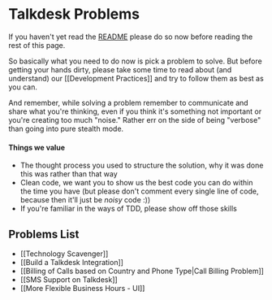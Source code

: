 # Talkdesk Problems

If you haven't yet read the [README][1] please do so now before reading the rest of this page. 

So basically what you need to do now is pick a problem to solve. But before getting your hands dirty, please take some time to read about (and understand) our [[Development Practices]] and try to follow them as best as you can.

And remember, while solving a problem remember to communicate and share what you're thinking, even if you think it's something not important or you're creating too much "noise." Rather err on the side of being "verbose" than going into pure stealth mode.

#### Things we value

- The thought process you used to structure the solution, why it was done this was rather than that way
- Clean code, we want you to show us the best code you can do within the time you have (but please don't comment every single line of code, because then it'll just be *noisy* code :))
- If you're familiar in the ways of TDD, please show off those skills

[1]:https://github.com/Talkdesk/challenge/blob/master/README.md

## Problems List

* [[Technology Scavenger]]
* [[Build a Talkdesk Integration]]
* [[Billing of Calls based on Country and Phone Type|Call Billing Problem]]
* [[SMS Support on Talkdesk]]
* [[More Flexible Business Hours - UI]]